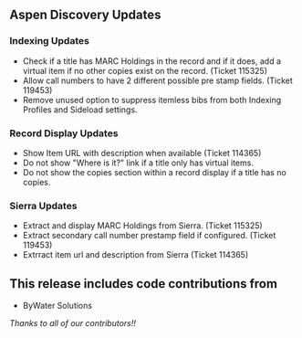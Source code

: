 ## Aspen Discovery Updates

### Indexing Updates
- Check if a title has MARC Holdings in the record and if it does, add a virtual item if no other copies exist on the record. (Ticket 115325)
- Allow call numbers to have 2 different possible pre stamp fields. (Ticket 119453)
- Remove unused option to suppress itemless bibs from both Indexing Profiles and Sideload settings.

### Record Display Updates
- Show Item URL with description when available (Ticket 114365)
- Do not show "Where is it?" link if a title only has virtual items.
- Do not show the copies section within a record display if a title has no copies. 

### Sierra Updates
- Extract and display MARC Holdings from Sierra. (Ticket 115325)
- Extract secondary call number prestamp field if configured. (Ticket 119453)
- Extrract item url and description from Sierra (Ticket 114365)

## This release includes code contributions from
- ByWater Solutions

_Thanks to all of our contributors!!_